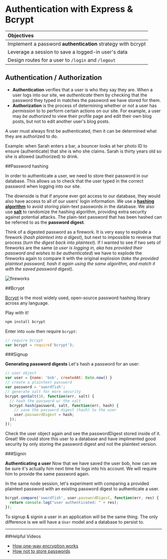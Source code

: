 # Authentication with Express & Bcrypt

| Objectives |
| :--- |
| Implement a password **authentication** strategy with bcrypt |
| Leverage a session to save a logged-in user's data  |
| Design routes for a user to `/login` and `/logout` |

## Authentication / Authorization

* **Authentication** verifies that a user is who they say they are. When a user logs into our site, we *authenticate* them by checking that the password they typed in matches the password we have stored for them.
* **Authorization** is the process of determining whether or not a user has *permission* to to perform certain actions on our site. For example, a user may *be authorized* to view their profile page and edit their own blog posts, but not to edit another user's blog posts.

A user must always first be authenticated, then it can be determined what they are authorized to do.

Example: when Sarah enters a bar, a bouncer looks at her photo ID to ensure (authenticate) that she is who she claims. Sarah is thirty years old so she is allowed (authorized) to drink.


##Password hashing

In order to authenticate a user, we need to store their password in our database. This allows us to check that the user typed in the correct password when logging into our site.

The downside is that if anyone ever got access to our database, they would also have access to all of our users' login information. We use a [**hashing algorithm**](https://crackstation.net/hashing-security.htm#normalhashing) to avoid storing plain-text passwords in the database. We also use [**salt**](https://crackstation.net/hashing-security.htm#salt) to randomize the hashing algorithm, providing extra security against potential attacks. The plain-text password that has been hashed can be referred to as the **password digest**.

Think of a digested password as a firework. It is very easy to explode a firework (*hash plaintext into a digest*), but next to impossible to reverse that process (*turn the digest back into plaintext*). If I wanted to see if two sets of fireworks are the same (*a user is logging in, aka has provided their password and wishes to be authenticated*) we have to explode the fireworks again to compare it with the original explosion (*take the provided plaintext password, hash it again using the same algorithm, and match it with the saved password digest*).

![fireworks](http://i.giphy.com/122XXtx3oumxBm.gif)

##Bcrypt

[Bcrypt](https://www.npmjs.com/package/bcrypt) is the most widely used, open-source password hashing library across any language.

Play with it!

```bash
npm install bcrypt
```

Enter into `node` then require `bcrypt`:

```javascript
// require bcrypt
var bcrypt = require('bcrypt');
```

###Signup

**Generating password digests** Let's hash a password for an user:

```javascript
// user object 
var user = {name: 'bob', createdAt: Date.now() }
// create a plaintext password
var password = 'swordfish';
// generate salt for more security
bcrypt.genSalt(10, function(err, salt) {
  // hash the password w/ the salt
  bcrypt.hash(password, salt, function(err, hash) {
	// save the password digest (hash) to the user
	user.passwordDigest = hash;
  });
});
```

Check the user object again and see the passwordDigest stored inside of it. Great! We could store this user to a database and have implimented good security by only storing the password digest and not the plaintext version.

###Signin

**Authenticating a user** Now that we have saved the user bob, how can we be sure it's actually him next time he logs into his account. We will require him to provide the same password again. 

In the same node session, let's experiment with comparing a provided plaintext password with an existing password digest to authenticate a user.

```javascript
bcrypt.compare('swordfish', user.passwordDigest, function(err, res) {
  return console.log("user authenticated: " + res);
});
```

To signup & signin a user in an application will be the same thing. The only difference is we will have a `User` model and a database to persist to.

<hr>


##Helpful Videos

* [How one-way encryption works](http://www.wimp.com/howencryption/)
* [How not to store passwords](https://www.youtube.com/watch?v=8ZtInClXe1Q)